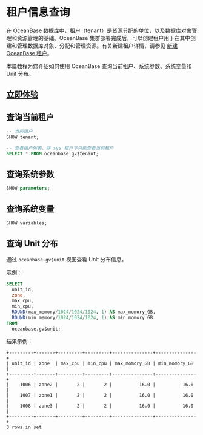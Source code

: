 # 租户信息查询

在 OceanBase 数据库中，租户（tenant）是资源分配的单位，以及数据库对象管理和资源管理的基础。OceanBase 集群部署完成后，可以创建租户用于在其中创建和管理数据库对象、分配和管理资源。有关新建租户详情，请参见 [新建 OceanBase 租户](../100.users-guide/600.basic-database-management/400.manage-tenants/200.create-a-tenant.md)。

本篇教程为您介绍如何使用 OceanBase 查询当前租户、系统参数、系统变量和 Unit 分布。

## [立即体验](https://play.oceanbase.com/#/gateway/eyJkYXRhIjp7InR1dG9yaWFsSWQiOiI1LnRlbmFudC1pbmZvcm1hdGlvbi1xdWVyeS5tZC96aC1DTiJ9LCJhY3Rpb24iOiJvcGVuVHV0b3JpYWwifQ==)

## 查询当前租户

```sql
-- 当前租户
SHOW tenant;

-- 查看租户列表，非 sys 租户下只能查看当前租户
SELECT * FROM oceanbase.gv$tenant;
```

## 查询系统参数

```sql
SHOW parameters;
```

## 查询系统变量

```sql
SHOW variables;
```

## 查询 Unit 分布

通过 `oceanbase.gv$unit` 视图查看 Unit 分布信息。

示例：

```sql
SELECT
  unit_id,
  zone,
  max_cpu,
  min_cpu,
  ROUND(max_memory/1024/1024/1024, 1) AS max_momory_GB,
  ROUND(min_memory/1024/1024/1024, 1) AS min_momory_GB
FROM
  oceanbase.gv$unit;
```

结果示例：

```shell
+---------+-------+---------+---------+---------------+---------------+
| unit_id | zone  | max_cpu | min_cpu | max_momory_GB | min_momory_GB |
+---------+-------+---------+---------+---------------+---------------+
|    1006 | zone2 |       2 |       2 |          16.0 |          16.0 |
|    1007 | zone1 |       2 |       2 |          16.0 |          16.0 |
|    1008 | zone3 |       2 |       2 |          16.0 |          16.0 |
+---------+-------+---------+---------+---------------+---------------+
3 rows in set
```
